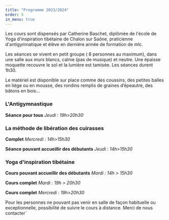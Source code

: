 ```yaml
---
title: "Programme 2023/2024"
order: 5
in_menu: true
---
```

Les cours sont dispensés par Catherine Baschet, diplômée de l'école de Yoga d'inspiration tibétaine de Chalon sur Saône, praticienne d'antigymnatique et élève en dernière année de formation de mlc.

Les séances se vivent en petit groupe ( 8 personnes au maximum), dans une salle aux murs blancs, calme (pas de musique) et neutre. Une épaisse moquette recouvre le sol et la lumière est tamisée.  Les séances durent 1h30. 

Le matériel est disponible sur place comme des coussins,  des petites balles en liège ou en mousse, des rondins remplis de graines d’épeautre, des bâtons en bois… 

### L'Antigymnastique
**Séance pour tous**
*Jeudi : 19h>20h30* 

### La méthode de libération des cuirasses

**Complet**
*Mercredi : 14h>15h30*

**Séance pouvant accueillir des débutants**
*Jeudi : 14h>15h30*

### Yoga d'inspiration tibétaine

**Cours pouvant accueillir des débutants**
*Mardi : 14h > 15h30*

**Cours complet** 
*Mardi : 19h > 20h30* 

**Cours complet** 
*Mercredi : 19h>20h30*

Pour les personnes ne pouvant pas venir en salle de façon habituelle ou exceptionnelle, possibilité de suivre le cours à distance. 
Merci de nous contacter` 
